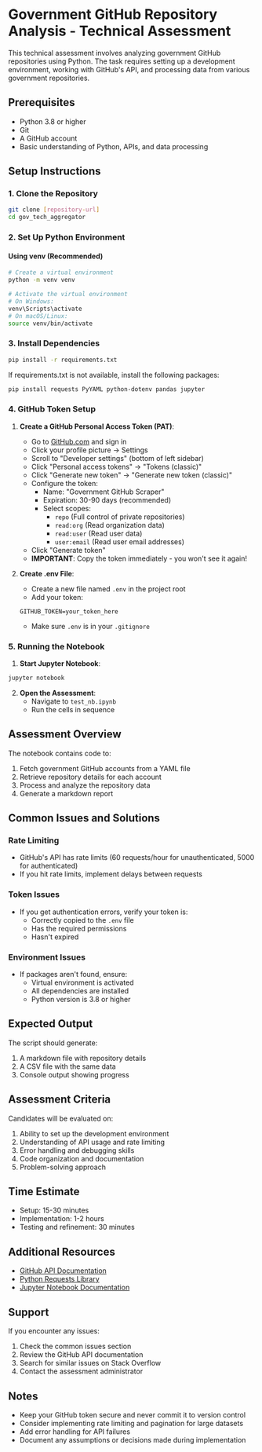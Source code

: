 # Government GitHub Repository Analysis - Technical Assessment

This technical assessment involves analyzing government GitHub repositories using Python. The task requires setting up a development environment, working with GitHub's API, and processing data from various government repositories.

## Prerequisites

- Python 3.8 or higher
- Git
- A GitHub account
- Basic understanding of Python, APIs, and data processing

## Setup Instructions

### 1. Clone the Repository
```bash
git clone [repository-url]
cd gov_tech_aggregator
```

### 2. Set Up Python Environment

#### Using venv (Recommended)
```bash
# Create a virtual environment
python -m venv venv

# Activate the virtual environment
# On Windows:
venv\Scripts\activate
# On macOS/Linux:
source venv/bin/activate
```

### 3. Install Dependencies
```bash
pip install -r requirements.txt
```

If requirements.txt is not available, install the following packages:
```bash
pip install requests PyYAML python-dotenv pandas jupyter
```

### 4. GitHub Token Setup

1. **Create a GitHub Personal Access Token (PAT)**:
   - Go to [GitHub.com](https://github.com) and sign in
   - Click your profile picture → Settings
   - Scroll to "Developer settings" (bottom of left sidebar)
   - Click "Personal access tokens" → "Tokens (classic)"
   - Click "Generate new token" → "Generate new token (classic)"
   - Configure the token:
     - Name: "Government GitHub Scraper"
     - Expiration: 30-90 days (recommended)
     - Select scopes:
       - `repo` (Full control of private repositories)
       - `read:org` (Read organization data)
       - `read:user` (Read user data)
       - `user:email` (Read user email addresses)
   - Click "Generate token"
   - **IMPORTANT**: Copy the token immediately - you won't see it again!

2. **Create .env File**:
   - Create a new file named `.env` in the project root
   - Add your token:
   ```
   GITHUB_TOKEN=your_token_here
   ```
   - Make sure `.env` is in your `.gitignore`

### 5. Running the Notebook

1. **Start Jupyter Notebook**:
```bash
jupyter notebook
```

2. **Open the Assessment**:
   - Navigate to `test_nb.ipynb`
   - Run the cells in sequence

## Assessment Overview

The notebook contains code to:
1. Fetch government GitHub accounts from a YAML file
2. Retrieve repository details for each account
3. Process and analyze the repository data
4. Generate a markdown report

## Common Issues and Solutions

### Rate Limiting
- GitHub's API has rate limits (60 requests/hour for unauthenticated, 5000 for authenticated)
- If you hit rate limits, implement delays between requests

### Token Issues
- If you get authentication errors, verify your token is:
  - Correctly copied to the `.env` file
  - Has the required permissions
  - Hasn't expired

### Environment Issues
- If packages aren't found, ensure:
  - Virtual environment is activated
  - All dependencies are installed
  - Python version is 3.8 or higher

## Expected Output

The script should generate:
1. A markdown file with repository details
2. A CSV file with the same data
3. Console output showing progress

## Assessment Criteria

Candidates will be evaluated on:
1. Ability to set up the development environment
2. Understanding of API usage and rate limiting
3. Error handling and debugging skills
4. Code organization and documentation
5. Problem-solving approach

## Time Estimate
- Setup: 15-30 minutes
- Implementation: 1-2 hours
- Testing and refinement: 30 minutes

## Additional Resources

- [GitHub API Documentation](https://docs.github.com/en/rest)
- [Python Requests Library](https://docs.python-requests.org/)
- [Jupyter Notebook Documentation](https://jupyter-notebook.readthedocs.io/)

## Support

If you encounter any issues:
1. Check the common issues section
2. Review the GitHub API documentation
3. Search for similar issues on Stack Overflow
4. Contact the assessment administrator

## Notes

- Keep your GitHub token secure and never commit it to version control
- Consider implementing rate limiting and pagination for large datasets
- Add error handling for API failures
- Document any assumptions or decisions made during implementation 